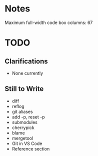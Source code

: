# Notes

Maximum full-width code box columns: 67

# TODO

## Clarifications

* None currently

## Still to Write

* diff
* reflog
* git aliases
* add -p, reset -p
* submodules
* cherrypick
* blame
* mergetool
* Git in VS Code
* Reference section
